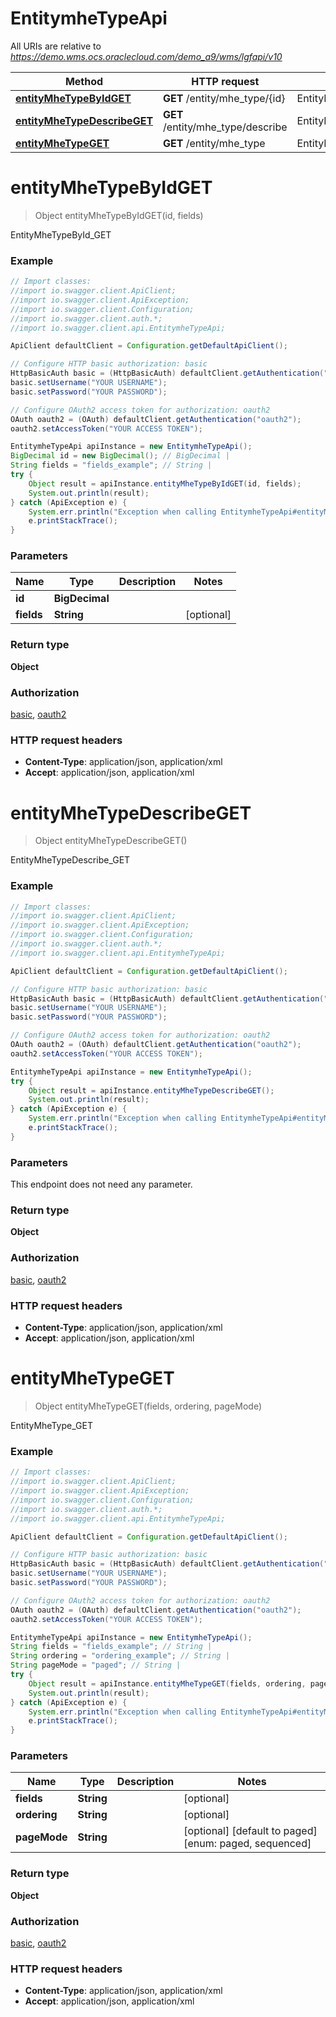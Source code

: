 # EntitymheTypeApi

All URIs are relative to *https://demo.wms.ocs.oraclecloud.com/demo_a9/wms/lgfapi/v10*

Method | HTTP request | Description
------------- | ------------- | -------------
[**entityMheTypeByIdGET**](EntitymheTypeApi.md#entityMheTypeByIdGET) | **GET** /entity/mhe_type/{id} | EntityMheTypeById_GET
[**entityMheTypeDescribeGET**](EntitymheTypeApi.md#entityMheTypeDescribeGET) | **GET** /entity/mhe_type/describe | EntityMheTypeDescribe_GET
[**entityMheTypeGET**](EntitymheTypeApi.md#entityMheTypeGET) | **GET** /entity/mhe_type | EntityMheType_GET


<a name="entityMheTypeByIdGET"></a>
# **entityMheTypeByIdGET**
> Object entityMheTypeByIdGET(id, fields)

EntityMheTypeById_GET



### Example
```java
// Import classes:
//import io.swagger.client.ApiClient;
//import io.swagger.client.ApiException;
//import io.swagger.client.Configuration;
//import io.swagger.client.auth.*;
//import io.swagger.client.api.EntitymheTypeApi;

ApiClient defaultClient = Configuration.getDefaultApiClient();

// Configure HTTP basic authorization: basic
HttpBasicAuth basic = (HttpBasicAuth) defaultClient.getAuthentication("basic");
basic.setUsername("YOUR USERNAME");
basic.setPassword("YOUR PASSWORD");

// Configure OAuth2 access token for authorization: oauth2
OAuth oauth2 = (OAuth) defaultClient.getAuthentication("oauth2");
oauth2.setAccessToken("YOUR ACCESS TOKEN");

EntitymheTypeApi apiInstance = new EntitymheTypeApi();
BigDecimal id = new BigDecimal(); // BigDecimal | 
String fields = "fields_example"; // String | 
try {
    Object result = apiInstance.entityMheTypeByIdGET(id, fields);
    System.out.println(result);
} catch (ApiException e) {
    System.err.println("Exception when calling EntitymheTypeApi#entityMheTypeByIdGET");
    e.printStackTrace();
}
```

### Parameters

Name | Type | Description  | Notes
------------- | ------------- | ------------- | -------------
 **id** | **BigDecimal**|  |
 **fields** | **String**|  | [optional]

### Return type

**Object**

### Authorization

[basic](../README.md#basic), [oauth2](../README.md#oauth2)

### HTTP request headers

 - **Content-Type**: application/json, application/xml
 - **Accept**: application/json, application/xml

<a name="entityMheTypeDescribeGET"></a>
# **entityMheTypeDescribeGET**
> Object entityMheTypeDescribeGET()

EntityMheTypeDescribe_GET



### Example
```java
// Import classes:
//import io.swagger.client.ApiClient;
//import io.swagger.client.ApiException;
//import io.swagger.client.Configuration;
//import io.swagger.client.auth.*;
//import io.swagger.client.api.EntitymheTypeApi;

ApiClient defaultClient = Configuration.getDefaultApiClient();

// Configure HTTP basic authorization: basic
HttpBasicAuth basic = (HttpBasicAuth) defaultClient.getAuthentication("basic");
basic.setUsername("YOUR USERNAME");
basic.setPassword("YOUR PASSWORD");

// Configure OAuth2 access token for authorization: oauth2
OAuth oauth2 = (OAuth) defaultClient.getAuthentication("oauth2");
oauth2.setAccessToken("YOUR ACCESS TOKEN");

EntitymheTypeApi apiInstance = new EntitymheTypeApi();
try {
    Object result = apiInstance.entityMheTypeDescribeGET();
    System.out.println(result);
} catch (ApiException e) {
    System.err.println("Exception when calling EntitymheTypeApi#entityMheTypeDescribeGET");
    e.printStackTrace();
}
```

### Parameters
This endpoint does not need any parameter.

### Return type

**Object**

### Authorization

[basic](../README.md#basic), [oauth2](../README.md#oauth2)

### HTTP request headers

 - **Content-Type**: application/json, application/xml
 - **Accept**: application/json, application/xml

<a name="entityMheTypeGET"></a>
# **entityMheTypeGET**
> Object entityMheTypeGET(fields, ordering, pageMode)

EntityMheType_GET



### Example
```java
// Import classes:
//import io.swagger.client.ApiClient;
//import io.swagger.client.ApiException;
//import io.swagger.client.Configuration;
//import io.swagger.client.auth.*;
//import io.swagger.client.api.EntitymheTypeApi;

ApiClient defaultClient = Configuration.getDefaultApiClient();

// Configure HTTP basic authorization: basic
HttpBasicAuth basic = (HttpBasicAuth) defaultClient.getAuthentication("basic");
basic.setUsername("YOUR USERNAME");
basic.setPassword("YOUR PASSWORD");

// Configure OAuth2 access token for authorization: oauth2
OAuth oauth2 = (OAuth) defaultClient.getAuthentication("oauth2");
oauth2.setAccessToken("YOUR ACCESS TOKEN");

EntitymheTypeApi apiInstance = new EntitymheTypeApi();
String fields = "fields_example"; // String | 
String ordering = "ordering_example"; // String | 
String pageMode = "paged"; // String | 
try {
    Object result = apiInstance.entityMheTypeGET(fields, ordering, pageMode);
    System.out.println(result);
} catch (ApiException e) {
    System.err.println("Exception when calling EntitymheTypeApi#entityMheTypeGET");
    e.printStackTrace();
}
```

### Parameters

Name | Type | Description  | Notes
------------- | ------------- | ------------- | -------------
 **fields** | **String**|  | [optional]
 **ordering** | **String**|  | [optional]
 **pageMode** | **String**|  | [optional] [default to paged] [enum: paged, sequenced]

### Return type

**Object**

### Authorization

[basic](../README.md#basic), [oauth2](../README.md#oauth2)

### HTTP request headers

 - **Content-Type**: application/json, application/xml
 - **Accept**: application/json, application/xml

